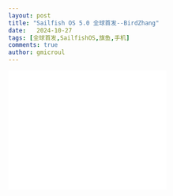 ```yaml
---
layout: post
title: "Sailfish OS 5.0 全球首发--BirdZhang"
date:   2024-10-27
tags: [全球首发,SailfishOS,旗鱼,手机]
comments: true
author: gmicroul
---
```


<iframe width="320" height="240" src="//player.bilibili.com/player.html?isOutside=true&aid=113371433143958&bvid=BV1uD1pYTEEV&cid=26466127835&p=1" scrolling="no" border="0" frameborder="no" framespacing="0" allowfullscreen="false"></iframe>
